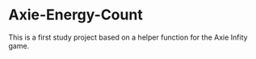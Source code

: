 # Axie-Energy-Count

This is a first study project based on a helper function for the Axie Infity game.
